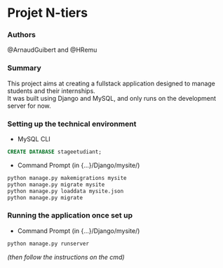 # Projet N-tiers

### Authors

@ArnaudGuibert and @HRemu  


### Summary

This project aims at creating a fullstack application designed to manage students and their internships.  
It was built using Django and MySQL, and only runs on the development server for now.  


### Setting up the technical environment

* MySQL CLI
~~~~sql
CREATE DATABASE stageetudiant;
~~~~

* Command Prompt (in {...}/Django/mysite/)
~~~~bat
python manage.py makemigrations mysite
python manage.py migrate mysite
python manage.py loaddata mysite.json
python manage.py migrate
~~~~


### Running the application once set up

* Command Prompt (in {...}/Django/mysite/)
~~~~bat
python manage.py runserver
~~~~
_(then follow the instructions on the cmd)_

